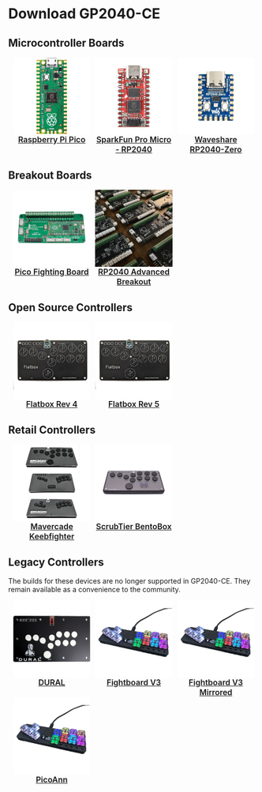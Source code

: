 # Download GP2040-CE

<style>
  .download-section {
    display: flex;
    flex-wrap: wrap;
    align-items: start;
    width: 100%;
    padding-left: 1%;
  }

  .download-section a {
    display: flex;
    flex: 1 1 auto;
    max-width: 31%;
    margin: 0 1%;
    align-items: center;
    justify-content: center;
  }

  .download-section a > div {
    align-items: center;
    display: flex;
    flex-direction: column;
  }

  .download-section a > div span {
    display: inline-block;
    width: 100%;
    text-align: center;
    font-size: 1rem;
    font-weight: 600;
  }
</style>

## Microcontroller Boards

<div class="download-section">
  <a href="https://github.com/OpenStickCommunity/GP2040-CE/releases/download/v0.7.0/GP2040-CE_0.7.0_Pico.uf2">
    <div>
      <img src="assets/boards/raspberry_pi_pico.jpg">
      <span>Raspberry Pi Pico</span>
    </div>
  </a>
  <a href="https://github.com/OpenStickCommunity/GP2040-CE/releases/download/v0.7.0/GP2040-CE_0.7.0_SparkFunProMicro.uf2">
    <div>
      <img src="assets/boards/sparkfun_pro_micro.jpg">
      <span>SparkFun Pro Micro - RP2040</span>
    </div>
  </a>
  <a href="https://github.com/OpenStickCommunity/GP2040-CE/releases/download/v0.7.0/GP2040-CE_0.7.0_WaveshareZero.uf2">
    <div>
      <img src="assets/boards/waveshare_rp2040_zero.jpg">
      <span>Waveshare RP2040-Zero</span>
    </div>
  </a>
</div>

## Breakout Boards

<div class="download-section">
  <a href="https://github.com/OpenStickCommunity/GP2040-CE/releases/download/v0.7.0/GP2040-CE_0.7.0_PicoFightingBoard.uf2">
    <div>
      <img src="assets/boards/pico_fighting_board.jpg">
      <span>Pico Fighting Board</span>
    </div>
  </a>
  <a href="https://github.com/OpenStickCommunity/GP2040-CE/releases/download/v0.7.0/GP2040-CE_0.7.0_Pico.uf2">
    <div>
      <img src="assets/boards/rp2040_advanced_breakout.jpg">
      <span>RP2040 Advanced Breakout</span>
    </div>
  </a>
</div>

## Open Source Controllers

<div class="download-section">
  <a href="https://github.com/OpenStickCommunity/GP2040-CE/releases/download/v0.7.0/GP2040-CE_0.7.0_FlatboxRev4.uf2">
    <div>
      <img src="assets/boards/jfedor_flatbox_rev5.jpg">
      <span>Flatbox Rev 4</span>
    </div>
  </a>
  <a href="https://github.com/OpenStickCommunity/GP2040-CE/releases/download/v0.7.0/GP2040-CE_0.7.0_FlatboxRev5.uf2">
    <div>
      <img src="assets/boards/jfedor_flatbox_rev5.jpg">
      <span>Flatbox Rev 5</span>
    </div>
  </a>
</div>

## Retail Controllers

<div class="download-section">
  <a href="https://github.com/OpenStickCommunity/GP2040-CE/releases/download/v0.7.0/GP2040-CE_0.7.0_MavercadeKeebfighter.uf2">
    <div>
      <img src="assets/boards/mavercade_keebfighter.jpg">
      <span>Mavercade Keebfighter</span>
    </div>
  </a>
  <a href="https://github.com/OpenStickCommunity/GP2040-CE/releases/download/v0.7.0/GP2040-CE_0.7.0_BentoBox.uf2">
    <div>
      <img src="assets/boards/scrubtier_bentobox.jpg">
      <span>ScrubTier BentoBox</span>
    </div>
  </a>
</div>

## Legacy Controllers

The builds for these devices are no longer supported in GP2040-CE. They remain available as a convenience to the community.

<div class="download-section">
  <a href="https://github.com/OpenStickCommunity/GP2040-CE/releases/download/v0.7.0/GP2040-CE_0.7.0_DURAL.uf2">
    <div>
      <img src="assets/boards/batiking_dural.jpg">
      <span>DURAL</span>
    </div>
  </a>
  <a href="https://github.com/OpenStickCommunity/GP2040-CE/releases/download/v0.7.0/GP2040-CE_0.7.0_FightboardV3.uf2">
    <div>
      <img src="assets/boards/thnikk_fightboard_v3.jpg">
      <span>Fightboard V3</span>
    </div>
  </a>
  <a href="https://github.com/OpenStickCommunity/GP2040-CE/releases/download/v0.7.0/GP2040-CE_0.7.0_FightboardV3Mirrored.uf2">
    <div>
      <img src="assets/boards/thnikk_fightboard_v3.jpg">
      <span>Fightboard V3 Mirrored</span>
    </div>
  </a>
  <a href="https://github.com/OpenStickCommunity/GP2040-CE/releases/download/v0.7.0/GP2040-CE_0.7.0_PicoAnn.uf2">
    <div>
      <img src="assets/boards/thnikk_fightboard_v3.jpg">
      <span>PicoAnn</span>
    </div>
  </a>
</div>
